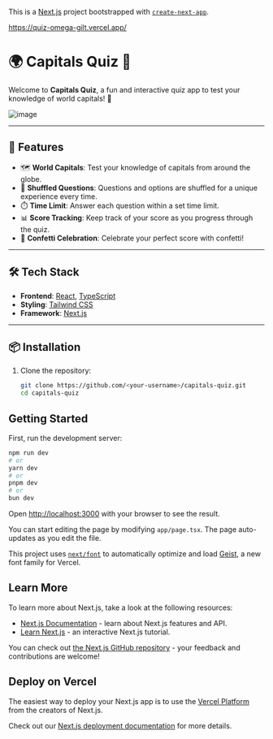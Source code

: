 This is a [Next.js](https://nextjs.org) project bootstrapped with [`create-next-app`](https://nextjs.org/docs/app/api-reference/cli/create-next-app).

https://quiz-omega-gilt.vercel.app/

# 🌍 Capitals Quiz 🧠

Welcome to **Capitals Quiz**, a fun and interactive quiz app to test your knowledge of world capitals! 🌟

![image](https://github.com/user-attachments/assets/ca89185c-a69b-4d97-b9ba-074bed4d6a48)


---

## 🚀 Features
- 🗺️ **World Capitals**: Test your knowledge of capitals from around the globe.
- 🔄 **Shuffled Questions**: Questions and options are shuffled for a unique experience every time.
- ⏱️ **Time Limit**: Answer each question within a set time limit.
- 📊 **Score Tracking**: Keep track of your score as you progress through the quiz.
- 🎉 **Confetti Celebration**: Celebrate your perfect score with confetti!

---

## 🛠️ Tech Stack
- **Frontend**: [React](https://reactjs.org/), [TypeScript](https://www.typescriptlang.org/)
- **Styling**: [Tailwind CSS](https://tailwindcss.com/)
- **Framework**: [Next.js](https://nextjs.org/)

---

## 📦 Installation

1. Clone the repository:
   ```bash
   git clone https://github.com/<your-username>/capitals-quiz.git
   cd capitals-quiz
## Getting Started

First, run the development server:

```bash
npm run dev
# or
yarn dev
# or
pnpm dev
# or
bun dev
```

Open [http://localhost:3000](http://localhost:3000) with your browser to see the result.

You can start editing the page by modifying `app/page.tsx`. The page auto-updates as you edit the file.

This project uses [`next/font`](https://nextjs.org/docs/app/building-your-application/optimizing/fonts) to automatically optimize and load [Geist](https://vercel.com/font), a new font family for Vercel.

## Learn More

To learn more about Next.js, take a look at the following resources:

- [Next.js Documentation](https://nextjs.org/docs) - learn about Next.js features and API.
- [Learn Next.js](https://nextjs.org/learn) - an interactive Next.js tutorial.

You can check out [the Next.js GitHub repository](https://github.com/vercel/next.js) - your feedback and contributions are welcome!

## Deploy on Vercel

The easiest way to deploy your Next.js app is to use the [Vercel Platform](https://vercel.com/new?utm_medium=default-template&filter=next.js&utm_source=create-next-app&utm_campaign=create-next-app-readme) from the creators of Next.js.

Check out our [Next.js deployment documentation](https://nextjs.org/docs/app/building-your-application/deploying) for more details.
